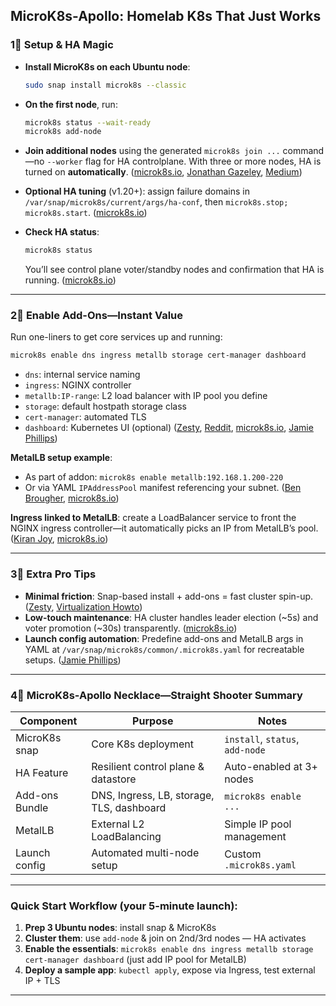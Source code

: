 
## MicroK8s-Apollo: Homelab K8s That Just Works

### 1⃣ Setup & HA Magic

* **Install MicroK8s on each Ubuntu node**:

  ```bash
  sudo snap install microk8s --classic
  ```

* **On the first node**, run:

  ```bash
  microk8s status --wait-ready
  microk8s add-node
  ```

* **Join additional nodes** using the generated `microk8s join ...` command—no `--worker` flag for HA controlplane. With three or more nodes, HA is turned on **automatically**. ([microk8s.io][1], [Jonathan Gazeley][2], [Medium][3])

* **Optional HA tuning** (v1.20+): assign failure domains in `/var/snap/microk8s/current/args/ha-conf`, then `microk8s.stop; microk8s.start`. ([microk8s.io][1])

* **Check HA status**:

  ```bash
  microk8s status
  ```

  You’ll see control plane voter/standby nodes and confirmation that HA is running. ([microk8s.io][1])

---

### 2⃣ Enable Add-Ons—Instant Value

Run one-liners to get core services up and running:

```bash
microk8s enable dns ingress metallb storage cert-manager dashboard
```

* `dns`: internal service naming
* `ingress`: NGINX controller
* `metallb:IP‑range`: L2 load balancer with IP pool you define
* `storage`: default hostpath storage class
* `cert‑manager`: automated TLS
* `dashboard`: Kubernetes UI (optional)
  ([Zesty][4], [Reddit][5], [microk8s.io][6], [Jamie Phillips][7])

**MetalLB setup example**:

* As part of addon: `microk8s enable metallb:192.168.1.200-220`
* Or via YAML `IPAddressPool` manifest referencing your subnet. ([Ben Brougher][8], [microk8s.io][6])

**Ingress linked to MetalLB**: create a LoadBalancer service to front the NGINX ingress controller—it automatically picks an IP from MetalLB’s pool. ([Kiran Joy][9], [microk8s.io][6])

---

### 3⃣ Extra Pro Tips

* **Minimal friction**: Snap-based install + add-ons = fast cluster spin-up. ([Zesty][4], [Virtualization Howto][10])
* **Low-touch maintenance**: HA cluster handles leader election (\~5s) and voter promotion (\~30s) transparently. ([microk8s.io][1])
* **Launch config automation**: Predefine add-ons and MetalLB args in YAML at `/var/snap/microk8s/common/.microk8s.yaml` for recreatable setups. ([Jamie Phillips][7])

---

### 4⃣ MicroK8s-Apollo Necklace—Straight Shooter Summary

| Component      | Purpose                                   | Notes                           |
| -------------- | ----------------------------------------- | ------------------------------- |
| MicroK8s snap  | Core K8s deployment                       | `install`, `status`, `add-node` |
| HA Feature     | Resilient control plane & datastore       | Auto-enabled at 3+ nodes        |
| Add-ons Bundle | DNS, Ingress, LB, storage, TLS, dashboard | `microk8s enable ...`           |
| MetalLB        | External L2 LoadBalancing                 | Simple IP pool management       |
| Launch config  | Automated multi-node setup                | Custom `.microk8s.yaml`         |

---

### Quick Start Workflow (your 5-minute launch):

1. **Prep 3 Ubuntu nodes**: install snap & MicroK8s
2. **Cluster them**: use `add-node` & join on 2nd/3rd nodes — HA activates
3. **Enable the essentials**: `microk8s enable dns ingress metallb storage cert-manager dashboard` (just add IP pool for MetalLB)
4. **Deploy a sample app**: `kubectl apply`, expose via Ingress, test external IP + TLS

---

[1]: https://microk8s.io/docs/high-availability?utm_source=chatgpt.com "High Availability (HA)"
[2]: https://jonathangazeley.com/2023/01/15/kubernetes-homelab-part-1-overview/?utm_source=chatgpt.com "Kubernetes Homelab Part 1: Overview"
[3]: https://mohitkr.com/setting-up-microk8s-on-ubuntu-for-home-lab-4ac12f3d939f?utm_source=chatgpt.com "Setting up MicroK8s on Ubuntu for home lab | by Mohit Kumar"
[4]: https://zesty.co/finops-academy/kubernetes/how-to-use-k8s-for-pet-projects-and-homelabs/?utm_source=chatgpt.com "How to use Kubernetes for Pet Projects and Homelabs - Zesty.co"
[5]: https://www.reddit.com/r/kubernetes/comments/11xgyli/k8s_homelab_how_to_expose_an_application_fqdn_in/?utm_source=chatgpt.com "How to expose an application FQDN in home conditions ..."
[6]: https://microk8s.io/docs/addon-metallb?utm_source=chatgpt.com "Addon: MetalLB"
[7]: https://phillipsj.net/posts/new-home-lab-part-2-microk8s/?utm_source=chatgpt.com "New Home Lab Part 2: MicroK8s - Jamie Phillips"
[8]: https://benbrougher.tech/posts/microk8s-ingress/?utm_source=chatgpt.com "Kubernetes Ingress with microk8s, MetalLB, and the NGINX ..."
[9]: https://kiranjoy.blog/2024/07/02/how-to-build-a-high-availability-kubernetes-home-lab-with-microk8s-and-ubuntu-server-day-1/?utm_source=chatgpt.com "How to Build a High Availability Kubernetes Home Lab with ..."
[10]: https://www.virtualizationhowto.com/2025/02/install-microk8s-ultimate-beginners-configuration-guide/?utm_source=chatgpt.com "Install Microk8s: Ultimate Beginners Configuration Guide"
